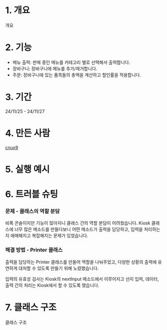 
# 1. 개요
개요
# 2. 기능
- 메뉴 출력: 판매 중인 메뉴를 카테고리 별로 선택해서 출력합니다.
- 장바구니: 장바구니에 메뉴를 추가/제거합니다.
- 주문: 장바구니에 있는 품목들의 총액을 계산하고 할인률을 적용합니다.
# 3. 기간
24/11/25 - 24/11/27
# 4. 만든 사람
[cnux9](https://github.com/cnux9)
# 5. 실행 예시

# 6. 트러블 슈팅
### 문제 - 클래스의 역할 분담
비록 콘솔이지만 기능이 많아지니 클래스 간의 역할 분담이 어려웠습니다.
Kiosk 클래스에 너무 많은 메소드를 만들다보니 어떤 메소드가 출력을 담당하고, 입력을 처리하는 지 애매해지고 복잡해지는 문제가 있었습니다.

### 해결 방법 - Printer 클래스
출력을 담당하는 Printer 클래스를 만들어 역할을 나눠주었고, 다양한 상황의 출력에 유연하게 대처할 수 있도록 만들기 위해 노렸했습니다.

입력의 유효성 검사는 Kiosk의 nextInput 메소드에서 이루어지고 선지 입력, 데이터, 출력 간의 처리는 Kiosk에서 할 수 있도록 했습니다.

# 7. 클래스 구조
클래스 구조
